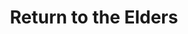---
title: Return to the Elders
slug: return-to-the-elders
description: Buyela ekhaya (Return to the Elders). Spontaneous jam with new friends. Performed by Watson Nyembe and "BenTen".
duration: "3:35"
video_url: https://youtu.be/x1sT1gGbrO0
video_id: x1sT1gGbrO0
searchTerms: jamsesh, farm
---
